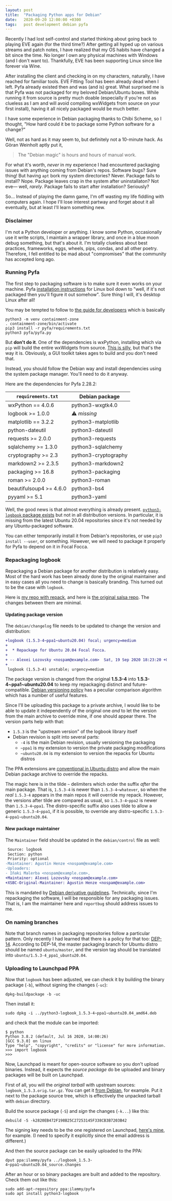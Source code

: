 ```yaml
---
layout: post
title:  "Packaging Python apps for Debian"
date:   2020-09-20 12:00:00 +0300
tags:   post development debian pyfa
---
```


Recently I had lost self-control and started thinking about going back to playing EVE again (for the third time?)
After getting all hyped up on various streams and patch notes,
I have realized that my OS habits have changed a bit since the time.
No longer I own any physical machines with Windows (and I don't want to).
Thankfully, EVE has been supporting Linux since like forever via Wine.

After installing the client and checking in on my characters, naturally, I have reached for familiar tools.
EVE Fitting Tool has been already dead when I left.
Pyfa already existed then and was (and is) great.
What surprised me is that Pyfa was not packaged for my beloved Debian/Ubuntu boxes.
While running it from source is pretty much doable
(especially if you're not as clueless as I am and will avoid compiling wxWidgets from source on your first install),
having it all nicely packaged would be much better.

I have some experience in Debian packaging thanks to Chibi Scheme,
so I thought,
"How hard could it be to package some Python software for a change?"

Well, not as hard as it may seem to, but definitely not a 10-minute hack.
As Göran Weinholt aptly put it,

> The "Debian magic" is hours and hours of manual work.

For what it's worth, *never* in my experience I had encountered packaging issues with anything coming from Debian's repos.
Software bugs? Sure thing!
But having `apt` bork my system directories? Never.
Package fails to install? Nope.
Package leaves crap in the system after uninstallaton? Not eve— well, *rarely*.
Package fails to start after installation? Seriously?

So... Instead of playing the damn game, I'm off wasting my life fiddling with computers again.
I hope I'll lose interest partway and forget about it all eventually, but at least I'll learn something new.

### Disclaimer

I'm not a Python developer or anything.
I know some Python, occasionally use it write scripts,
I maintain a wrapper library, and once in a blue moon debug something,
but that's about it.
I'm totally clueless about best practices, frameworks, eggs, wheels, pips, condas, and all other poetry.
Therefore, I fell entitled to be mad about "compromises" that the community has accepted long ago.

### Running Pyfa

The first step to packaging software is to make sure it even works on your machine.
Pyfa [installation instructions](https://github.com/pyfa-org/Pyfa#installation) for Linux
boil down to "well, if it's not packaged then you'll figure it out somehow".
Sure thing I will, it's desktop Linux after all!

You may be tempted to follow to [the guide for developers](https://github.com/pyfa-org/Pyfa/blob/master/CONTRIBUTING.md)
which is basically

```shell
python3 -m venv containment-zone
. containment-zone/bin/activate
pip3 install -r pyfa/requirements.txt
python3 pyfa/pyfa.py
```

But **don't do it**.
One of the dependencies is wxPython, installing which via `pip` will build the entire wxWidgets from source.
[This is silly](https://wxpython.org/blog/2017-08-17-builds-for-linux-with-pip/index.html), but that's the way it is.
Obviously, a GUI toolkit takes ages to build and you don't need that.

Instead, you should follow the Debian way and install dependencies using the system package manager.
You'll need to do it anyway.

Here are the dependencies for Pyfa 2.28.2:

| `requirements.txt`  | Debian package |
| ------------------- | -------------- |
| wxPython == 4.0.6   | python3-wxgtk4.0 |
| logbook >= 1.0.0    | ⚠ *missing* |
| matplotlib == 3.2.2 | python3-matplotlib |
| python-dateutil     | python3-dateutil |
| requests >= 2.0.0   | python3-requests |
| sqlalchemy >= 1.3.0 | python3-sqlalchemy |
| cryptography >= 2.3 | python3-cryptography |
| markdown2 >= 2.3.5  | python3-markdown2 |
| packaging >= 16.8   | python3-packaging |
| roman >= 2.0.0      | python3-roman |
| beautifulsoup4 >= 4.6.0 | python3-bs4 |
| pyyaml >= 5.1       | python3-yaml |

Well, the good news is that almost everything is already present.
[`python3-logbook` package exists](https://tracker.debian.org/pkg/logbook)
but not in all distribution versions.
In particular, it is missing from the latest Ubuntu 20.04 repositories
since it's not needed by any Ubuntu-packaged software.

You can either temporarily install it from Debian's repositories,
or use `pip3 install --user`, or something.
However, we will need to package it properly for Pyfa to depend on it in Focal Focca.

### Repackaging logbook

Repackaging a Debian package for another distribution is relatively easy.
Most of the hard work has been already done by the original maintainer
and in easy cases all you need to change is basically branding.
This turned out to be the case with `logbook`.

Here is [my repo with repack](https://git.sr.ht/~ilammy/logbook),
and here is [the original salsa repo](https://salsa.debian.org/debian/logbook).
The changes between them are minimal.

#### Updating package version

The `debian/changelog` file needs to be updated to change the version and distribution:

```diff
+logbook (1.5.3-4~ppa1~ubuntu20.04) focal; urgency=medium
+
+  * Repackage for Ubuntu 20.04 Focal Focca.
+
+ -- Alexei Lozovsky <nospam@example.com>  Sat, 19 Sep 2020 18:23:20 +0300
+
 logbook (1.5.3-4) unstable; urgency=medium
```

The package version is changed from the original **1.5.3-4** into **1.5.3-4\~ppa1\~ubuntu20.04**
to keep my repackaging distinct and future-compatible.
[Debian versioning policy](https://www.debian.org/doc/debian-policy/ch-controlfields.html#version)
has a peculiar comparison algorithm which has a number of useful features.

Since I'll be uploading this package to a private archive,
I would like to be able to update it independently of the original one
*and* to let the version from the main archive to override mine, if one should appear there.
The version parts help with that:

  - `1.5.3` is the "upstream version" of the logbook library itself
  - Debian revision is split into several parts:
    - `-4` is the main Debian revision, usually versioning the packaging
    - `~ppa1` is my extension to version the private packaging modifications
    - `~ubuntu20.04` is my extension to version the repacks for Ubuntu distros

The PPA extensions are [conventional in Ubuntu distro](https://help.launchpad.net/Packaging/PPA/Uploading#Using_packages_from_other_distributions)
and allow the main Debian package archive to override the repacks.

The magic here is in the tilde `~` delimiters which order the suffix *after* the main package.
That is, `1.5.3-4` is newer than `1.5.3-4~whatever`,
so when the *real* `1.5.3-4` appears in the main repos it will override my repack.
However, the versions after tilde are compared as usual, so `1.5.3-4~ppa2` is newer than `1.5.3-4~ppa1`.
The distro-specific suffix also uses tilde to allow a generic `1.5.3-4~ppa1`, if it is possible,
to override any distro-specific `1.5.3-4~ppa1~ubuntu20.04`.

#### New package maintainer

The `Maintainer` field should be updated in the `debian/control` file as well:

```diff
 Source: logbook
 Section: python
 Priority: optional
-Maintainer: Agustin Henze <nospam@example.com>
-Uploaders:
- Iñaki Malerba <nospam@example.com>,
+Maintainer: Alexei Lozovsky <nospam@example.com>
+XSBC-Original-Maintainer: Agustin Henze <nospam@example.com>
```

This is mandated by [Debian derivative guidelines](https://wiki.debian.org/Derivatives/Guidelines).
Technically, since I'm repackaging the software, I will be responsible for any packaging issues.
That is, I am the maintainer here and `reportbug` should address issues to me.

### On naming branches

Note that branch names in packaging repositories follow a particular pattern.
Only recently I had learned that there is a policy for that too: [DEP-14](https://dep-team.pages.debian.net/deps/dep14/).
According to DEP-14, the master packaging branch for Ubuntu distro should be named `ubuntu/master`,
and the version tag should be translated into `ubuntu/1.5.3-4_ppa1_ubuntu20.04`.

### Uploading to Launchpad PPA

Now that `logbook` has been adjusted,
we can check it by building the binary package (`-b`),
without signing the changes (`-uc`):

```shell
dpkg-buildpackage -b -uc
```

Then install it:

```shell
sudo dpkg -i ../python3-logbook_1.5.3-4~ppa1~ubuntu20.04_amd64.deb
```

and check that the module can be imported:

```
$ python
Python 3.8.2 (default, Jul 16 2020, 14:00:26)
[GCC 9.3.0] on linux
Type "help", "copyright", "credits" or "license" for more information.
>>> import logbook
>>>
```

Now, Launchpad is meant for open-source software so you don't upload binaries.
Instead, it expects the *source package* do be uploaded and binary packages will be built on Launchpad.

First of all, you will the *original tarball* with upstream sources: `logbook_1.5.3.orig.tar.gz`.
You can get it [from Debian](https://packages.debian.org/source/sid/logbook), for example.
Put it next to the package source tree, which is effectively the unpacked tarball with `debian` directory.

Build the source package (`-S`) and *sign* the changes (`-k...`) like this:

```shell
debuild -S -k2820EB472F198B25C27253145F338CB3B7203B42
```

The signing key needs to be the one registered on Launchpad,
[here's mine](https://keyserver.ubuntu.com/pks/lookup?fingerprint=on&op=index&search=0x2820EB472F198B25C27253145F338CB3B7203B42),
for example.
(I need to specify it explicitly since the email address is different.)

And then the source package can be easily uploaded to the PPA:

```shell
dput ppa:ilammy/pyfa ../logbook_1.5.3-4~ppa1~ubuntu20.04_source.changes
```

After an hour or so binary packages are built and added to the repository.
Check them out like this:

```shell
sudo add-apt-repository ppa:ilammy/pyfa
sudo apt install python3-logbook
```

